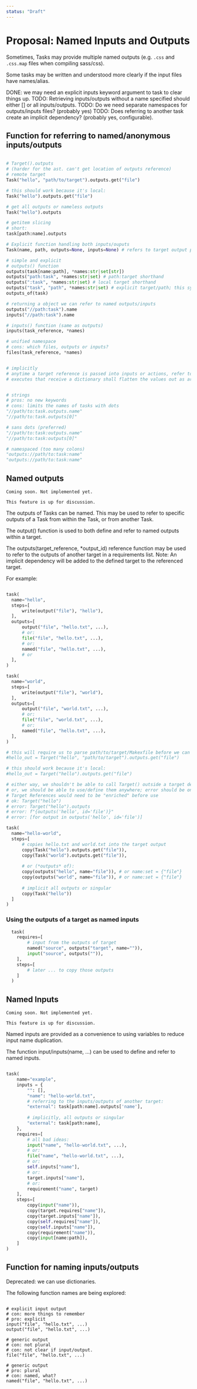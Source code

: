 ```yaml
---
status: "Draft"
---
```


# Proposal: Named Inputs and Outputs

Sometimes, Tasks may provide multiple named outputs (e.g. `.css` and `.css.map` files when compiling sass/css).

Some tasks may be written and understood more clearly if the input files have names/alias.

DONE: we may need an explicit inputs keyword argument to task to clear things up.
TODO: Retrieving inputs/outputs without a name specified should either [] or all inputs/outputs.
TODO: Do we need separate namespaces for outputs/inputs files? (probably yes)
TODO: Does referring to another task create an implicit dependency? (probably yes, configurable). 

## Function for referring to named/anonymous inputs/outputs

```python

# Target().outputs 
# (harder for the ast. can't get location of outputs reference)
# remote target
Task("hello", "path/to/target").outputs.get("file")

# this should work because it's local:
Task("hello").outputs.get("file")

# get all outputs or nameless outputs
Task("hello").outputs

# getitem slicing
# short:
task[path:name].outputs

# Explicit function handling both inputs/ouputs
Task(name, path, outputs=None, inputs=None) # refers to target output path, or specific output

# simple and explicit
# outputs() function
outputs(task[name:path], *names:str|set[str])
outputs("path:task", *names:str|set) # path:target shorthand
outputs(":task", *names:str|set) # local target shorthand
outputs("task", "path", *names:str|set) # explicit target/path; this syntax won't work with the others.
outputs_of(task)

# returning a object we can refer to named outputs/inputs
outputs("//path:task").name
inputs("//path:task").name

# inputs() function (same as outputs)
inputs(task_reference, *names)

# unified namespace
# cons: which files, outputs or inputs?
files(task_reference, *names)


# implicitly
# anytime a target reference is passed into inputs or actions, refer to its outputs
# executes that receive a dictionary shall flatten the values out as arguments.


# strings
# pros: no new keywords
# cons: limits the names of tasks with dots
"//path/to:task.outputs.name"
"//path/to:task.outputs[0]"

# sans dots (preferred)
"//path/to:task:outputs.name"
"//path/to:task:outputs[0]"

# namespaced (too many colons)
"outputs://path/to:task:name"
"outputs://path/to:task:name"
```


## Named outputs

```{note}
Coming soon. Not implemented yet. 

This feature is up for discussion.
```

The outputs of Tasks can be named.
This may be used to refer to specific outputs of a Task from within the Task, or from another Task.

The output() function is used to both define and refer to named outputs within a target.

The outputs(target_reference, *output_id) reference function may be used to refer to the outputs of another target in a requirements list.
Note: An implicit dependency will be added to the defined target to the referenced target.

For example:

```python

task(
  name="hello",
  steps=[
      write(output("file"), "hello"),
  ],
  outputs=[
      output("file", "hello.txt", ...),
      # or:
      file("file", "hello.txt", ...),
      # or:
      named("file", "hello.txt", ...),
      # or
  ],
)

task(
  name="world",
  steps=[
      write(output("file"), "world"),
  ],
  outputs=[
      output("file", "world.txt", ...),
      # or:
      file("file", "world.txt", ...),
      # or:
      named("file", "hello.txt", ...),
  ],
)

# this will require us to parse path/to/target/Makexfile before we can continue: 
#hello_out = Target("hello", "path/to/target").outputs.get("file")

# this should work because it's local:
#hello_out = Target("hello").outputs.get("file") 

# either way, we shouldn't be able to call Target() outside a target definition
# or, we should be able to use/define them anywhere; error should be on accessing a property before evaluation
# Target References would need to be "enriched" before use
# ok: Target("hello")
# error: Target("hello").outputs 
# error: f"{outputs('hello', id='file')}"
# error: [for output in outputs('hello', id='file')]

task(
  name="hello-world",
  steps=[
      # copies hello.txt and world.txt into the target output
      copy(Task("hello").outputs.get("file")),
      copy(Task("world").outputs.get("file")),
      
      # or (*outputs* of):
      copy(outputs("hello", name="file")), # or name:set = {"file"}
      copy(outputs("world", name="file")), # or name:set = {"file"}
      
      # implicit all outputs or singular
      copy(Task("hello"))
  ]
)

```

### Using the outputs of a target as named inputs

```python
  task(
    requires=[
        # input from the outputs of target
        named("source", outputs("target", name="")),
        input("source", outputs("")),
    ],
    steps=[
        # later ... to copy those outputs
    ]
  )
  ```

## Named Inputs

```{note}
Coming soon. Not implemented yet. 

This feature is up for discussion.
```

Named inputs are provided as a convenience to using variables to reduce input name duplication.

The function input/inputs(name, ...) can be used to define and refer to named inputs.

```python

task(
    name="example",
    inputs = {
        "": [],
        "name": "hello-world.txt",
        # referring to the inputs/outputs of another target:
        "external": task[path:name].outputs['name'],
        
        # implicitly, all outputs or singular
        "external": task[path:name],
    },
    requires=[
        # all bad ideas:
        input("name", "hello-world.txt", ...),
        # or:
        file("name", "hello-world.txt", ...),
        # or:
        self.inputs["name"],
        # or:
        target.inputs["name"],
        # or:
        requirement("name", target)
    ],
    steps=[
        copy(input("name")),
        copy(target.requires["name"]),
        copy(target.inputs["name"]),
        copy(self.requires["name"]),
        copy(self.inputs["name"]),
        copy(requirement("name")),
        copy(input[name:path]),
    ]
)
```

## Function for naming inputs/outputs

Deprecated: we can use dictionaries.

The following function names are being explored:

```

# explicit input output
# con: more things to remember
# pro: explicit
input("file", "hello.txt", ...)
output("file", "hello.txt", ...)

# generic output
# con: not plural
# con: not clear if input/output.
file("file", "hello.txt", ...)

# generic output
# pro: plural
# con: named, what?
named("file", "hello.txt", ...)
```
